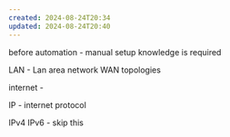 ```yaml
---
created: 2024-08-24T20:34
updated: 2024-08-24T20:40
---
```


before automation - manual setup knowledge is required


LAN - Lan area network
WAN
topologies

internet - 

IP - internet protocol

IPv4
IPv6 - skip this

